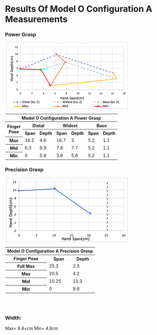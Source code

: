 # Results Of Model O Configuration A Measurements

### Power Grasp
<image>
<img src="Images/ModelO_ConfA_Power_ChartV2.png" width="400">
</image>
<table>
    <thead>
        <tr>
            <th colspan=7> Model O Configuration A Power Grasp </th>
        </tr>
    </thead>
    <tbody>
        <tr>
            <th rowspan=2> Finger <br> Pose</th>
            <th colspan=2> Distal </th>
            <th colspan=2> Widest </th>
            <th colspan=2> Base </th>
        </tr>
        <tr>    
            <th colspan=1> Span </th>
            <th colspan=1>Depth</th>
            <th colspan=1> Span </th>
            <th colspan=1>Depth</th>
            <th colspan=1> Span </th>
            <th colspan=1>Depth</th>
        </tr>
        <tr>
            <th colspan=1> Max </th>
            <td colspan=1> 16.2 </td>
            <td colspan=1> 4.6 </td>
            <td colspan=1> 16.7 </td>
            <td colspan=1> 3 </td>
            <td colspan=1> 5.2 </td>
            <td colspan=1> 1.1 </td>
        </tr>
        <tr>
            <th colspan=1> Mid </th>
            <td colspan=1> 6.3 </td>
            <td colspan=1> 9.9 </td>
            <td colspan=1> 7.8 </td>
            <td colspan=1> 7.7 </td>
            <td colspan=1> 5.2 </td>
            <td colspan=1> 1.1 </td>
        </tr>
        <tr>
            <th colspan=1> Min </th>
            <td colspan=1> 0 </td>
            <td colspan=1> 5.8 </td>
            <td colspan=1> 3.6 </td>
            <td colspan=1> 5.6 </td>
            <td colspan=1> 5.2 </td>
            <td colspan=1> 1.1 </td>
        </tr>
    </tbody>
</table>


### Precision Grasp

<image>
<img src="Images/ModelO_ConfA_Precision_ChartV2.png" width="400">
</image>

<table>
    <thead>
        <tr>
            <th colspan=7> Model O Configuration A Precision Grasp </th>
        </tr>
    </thead>
    <tbody>
        <tr>           
            <th colspan=1> Finger Pose </th>
            <th colspan=1> Span </th>
            <th colspan=1>Depth</th>
        </tr>
        <tr>
            <th colspan=1> Full Max </th>
            <td colspan=1> 25.3 </td>
            <td colspan=1> 2.3 </td>
        </tr>
        <tr>
            <th colspan=1> Max </th>
            <td colspan=1> 20.5 </td>
            <td colspan=1> 4.2 </td>
        </tr>
        <tr>
            <th colspan=1> Mid </th>
            <td colspan=1> 10.25 </td>
            <td colspan=1> 10.3 </td>
        </tr>
        <tr>
            <th colspan=1> Min </th>
            <td colspan=1> 0 </td>
            <td colspan=1> 9.8 </td>
        </tr>
    </tbody>
</table>
<br>
<br>

### Width:
Max= 9.4+cm Min= 4.8cm

